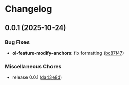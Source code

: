 # Changelog

## 0.0.1 (2025-10-24)


### Bug Fixes

* **ol-feature-modify-anchors:** fix formatting ([bc87f47](https://github.com/uniteamou/react-ol/commit/bc87f479975afad6b2bab78228a19e9557f4c2d7))


### Miscellaneous Chores

* release 0.0.1 ([da43e8d](https://github.com/uniteamou/react-ol/commit/da43e8d2be8d0e0db98264ad555974eb7c191147))
